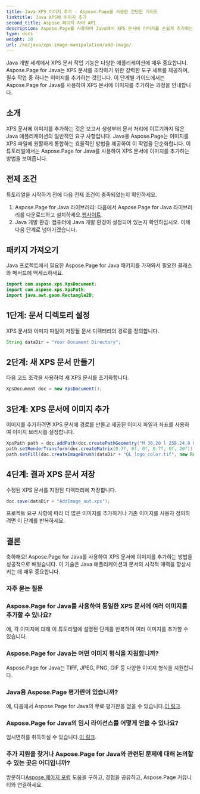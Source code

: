 ```yaml
---
title: Java XPS 이미지 추가 - Aspose.Page를 사용한 간단한 가이드
linktitle: Java XPS에 이미지 추가
second_title: Aspose.페이지 자바 API
description: Aspose.Page를 사용하여 Java에서 XPS 문서에 이미지를 손쉽게 추가하는 방법을 알아보세요. 이 단계별 가이드를 통해 문서 처리 수준을 높이세요.
type: docs
weight: 10
url: /ko/java/xps-image-manipulation/add-image/
---
```

Java 개발 세계에서 XPS 문서 작업 기능은 다양한 애플리케이션에 매우 중요합니다. Aspose.Page for Java는 XPS 문서를 조작하기 위한 강력한 도구 세트를 제공하며, 필수 작업 중 하나는 이미지를 추가하는 것입니다. 이 단계별 가이드에서는 Aspose.Page for Java를 사용하여 XPS 문서에 이미지를 추가하는 과정을 안내합니다.
## 소개
XPS 문서에 이미지를 추가하는 것은 보고서 생성부터 문서 처리에 이르기까지 많은 Java 애플리케이션의 일반적인 요구 사항입니다. Java용 Aspose.Page는 이미지를 XPS 파일에 원활하게 통합하는 효율적인 방법을 제공하여 이 작업을 단순화합니다. 이 튜토리얼에서는 Aspose.Page for Java를 사용하여 XPS 문서에 이미지를 추가하는 방법을 보여줍니다.
## 전제 조건
튜토리얼을 시작하기 전에 다음 전제 조건이 충족되었는지 확인하세요.
1.  Aspose.Page for Java 라이브러리: 다음에서 Aspose.Page for Java 라이브러리를 다운로드하고 설치하세요.[웹사이트](https://releases.aspose.com/page/java/).
2. Java 개발 환경: 컴퓨터에 Java 개발 환경이 설정되어 있는지 확인하십시오.
이제 다음 단계로 넘어가겠습니다.
## 패키지 가져오기
Java 프로젝트에서 필요한 Aspose.Page for Java 패키지를 가져와서 필요한 클래스와 메서드에 액세스하세요.
```java
import com.aspose.xps.XpsDocument;
import com.aspose.xps.XpsPath;
import java.awt.geom.Rectangle2D;
```
## 1단계: 문서 디렉토리 설정
XPS 문서와 이미지 파일이 저장될 문서 디렉터리의 경로를 정의합니다.
```java
String dataDir = "Your Document Directory";
```
## 2단계: 새 XPS 문서 만들기
다음 코드 조각을 사용하여 새 XPS 문서를 초기화합니다.
```java
XpsDocument doc = new XpsDocument();
```
## 3단계: XPS 문서에 이미지 추가
이미지를 추가하려면 XPS 문서에 경로를 만들고 제공된 이미지 파일과 좌표를 사용하여 이미지 브러시를 설정합니다.
```java
XpsPath path = doc.addPath(doc.createPathGeometry("M 30,20 l 258.24,0 0,56.64 -258.24,0 Z"));
path.setRenderTransform(doc.createMatrix(0.7f, 0f, 0f, 0.7f, 0f, 20f));
path.setFill(doc.createImageBrush(dataDir + "QL_logo_color.tif", new Rectangle2D.Double(0f, 0f, 258.24f, 56.64f), new Rectangle2D.Double(50f, 20f, 193.68f, 42.48f)));
```
## 4단계: 결과 XPS 문서 저장
수정된 XPS 문서를 지정된 디렉터리에 저장합니다.
```java
doc.save(dataDir + "AddImage_out.xps");
```
프로젝트 요구 사항에 따라 더 많은 이미지를 추가하거나 기존 이미지를 사용자 정의하려면 이 단계를 반복하세요.
## 결론
축하해요! Aspose.Page for Java를 사용하여 XPS 문서에 이미지를 추가하는 방법을 성공적으로 배웠습니다. 이 기술은 Java 애플리케이션과 문서의 시각적 매력을 향상시키는 데 매우 중요합니다.
### 자주 묻는 질문
### Aspose.Page for Java를 사용하여 동일한 XPS 문서에 여러 이미지를 추가할 수 있나요?
예, 각 이미지에 대해 이 튜토리얼에 설명된 단계를 반복하여 여러 이미지를 추가할 수 있습니다.
### Aspose.Page for Java는 어떤 이미지 형식을 지원합니까?
Aspose.Page for Java는 TIFF, JPEG, PNG, GIF 등 다양한 이미지 형식을 지원합니다.
### Java용 Aspose.Page 평가판이 있습니까?
 예, 다음에서 Aspose.Page for Java의 무료 평가판을 얻을 수 있습니다.[이 링크](https://releases.aspose.com/).
### Aspose.Page for Java의 임시 라이선스를 어떻게 얻을 수 있나요?
 임시면허를 취득하실 수 있습니다.[이 링크](https://purchase.aspose.com/temporary-license/).
### 추가 지원을 찾거나 Aspose.Page for Java와 관련된 문제에 대해 논의할 수 있는 곳은 어디입니까?
 방문하다[Aspose.페이지 포럼](https://forum.aspose.com/c/page/39) 도움을 구하고, 경험을 공유하고, Aspose.Page 커뮤니티와 연결하세요.
